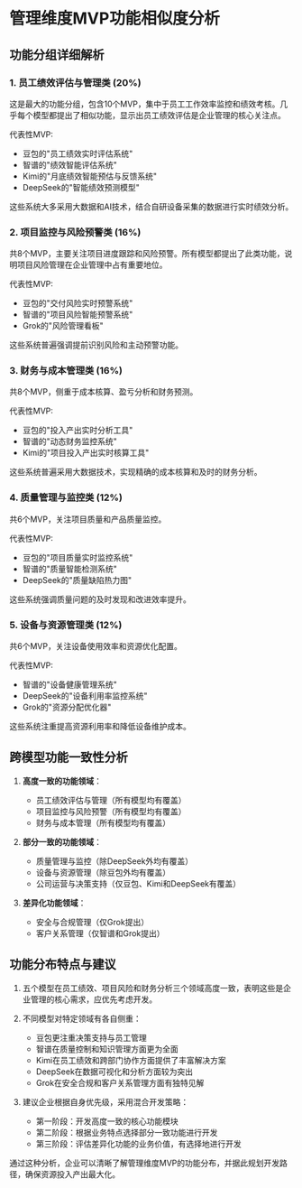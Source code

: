 # 管理维度MVP功能相似度分析

## 功能分组详细解析

### 1. 员工绩效评估与管理类 (20%)
这是最大的功能分组，包含10个MVP，集中于员工工作效率监控和绩效考核。几乎每个模型都提出了相似功能，显示出员工绩效评估是企业管理的核心关注点。

代表性MVP:
- 豆包的"员工绩效实时评估系统"
- 智谱的"绩效智能评估系统"
- Kimi的"月底绩效智能预估与反馈系统"
- DeepSeek的"智能绩效预测模型"

这些系统大多采用大数据和AI技术，结合自研设备采集的数据进行实时绩效分析。

### 2. 项目监控与风险预警类 (16%)
共8个MVP，主要关注项目进度跟踪和风险预警。所有模型都提出了此类功能，说明项目风险管理在企业管理中占有重要地位。

代表性MVP:
- 豆包的"交付风险实时预警系统"
- 智谱的"项目风险智能预警系统"
- Grok的"风险管理看板"

这些系统普遍强调提前识别风险和主动预警功能。

### 3. 财务与成本管理类 (16%)
共8个MVP，侧重于成本核算、盈亏分析和财务预测。

代表性MVP:
- 豆包的"投入产出实时分析工具"
- 智谱的"动态财务监控系统"
- Kimi的"项目投入产出实时核算工具"

这些系统普遍采用大数据技术，实现精确的成本核算和及时的财务分析。

### 4. 质量管理与监控类 (12%)
共6个MVP，关注项目质量和产品质量监控。

代表性MVP:
- 豆包的"项目质量实时监控系统"
- 智谱的"质量智能检测系统"
- DeepSeek的"质量缺陷热力图"

这些系统强调质量问题的及时发现和改进效率提升。

### 5. 设备与资源管理类 (12%)
共6个MVP，关注设备使用效率和资源优化配置。

代表性MVP:
- 智谱的"设备健康管理系统"
- DeepSeek的"设备利用率监控系统"
- Grok的"资源分配优化器"

这些系统注重提高资源利用率和降低设备维护成本。

## 跨模型功能一致性分析

1. **高度一致的功能领域**：
   - 员工绩效评估与管理（所有模型均有覆盖）
   - 项目监控与风险预警（所有模型均有覆盖）
   - 财务与成本管理（所有模型均有覆盖）

2. **部分一致的功能领域**：
   - 质量管理与监控（除DeepSeek外均有覆盖）
   - 设备与资源管理（除豆包外均有覆盖）
   - 公司运营与决策支持（仅豆包、Kimi和DeepSeek有覆盖）

3. **差异化功能领域**：
   - 安全与合规管理（仅Grok提出）
   - 客户关系管理（仅智谱和Grok提出）

## 功能分布特点与建议

1. 五个模型在员工绩效、项目风险和财务分析三个领域高度一致，表明这些是企业管理的核心需求，应优先考虑开发。

2. 不同模型对特定领域有各自侧重：
   - 豆包更注重决策支持与员工管理
   - 智谱在质量控制和知识管理方面更为全面
   - Kimi在员工绩效和跨部门协作方面提供了丰富解决方案
   - DeepSeek在数据可视化和分析方面较为突出
   - Grok在安全合规和客户关系管理方面有独特见解

3. 建议企业根据自身优先级，采用混合开发策略：
   - 第一阶段：开发高度一致的核心功能模块
   - 第二阶段：根据业务特点选择部分一致功能进行开发
   - 第三阶段：评估差异化功能的业务价值，有选择地进行开发

通过这种分析，企业可以清晰了解管理维度MVP的功能分布，并据此规划开发路径，确保资源投入产出最大化。 
